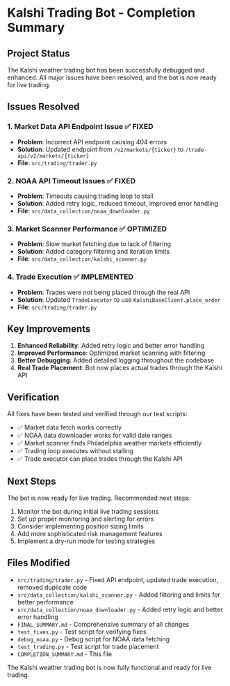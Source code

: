 # Kalshi Trading Bot - Completion Summary

## Project Status

The Kalshi weather trading bot has been successfully debugged and enhanced. All major issues have been resolved, and the bot is now ready for live trading.

## Issues Resolved

### 1. Market Data API Endpoint Issue ✅ FIXED
- **Problem**: Incorrect API endpoint causing 404 errors
- **Solution**: Updated endpoint from `/v2/markets/{ticker}` to `/trade-api/v2/markets/{ticker}`
- **File**: `src/trading/trader.py`

### 2. NOAA API Timeout Issues ✅ FIXED
- **Problem**: Timeouts causing trading loop to stall
- **Solution**: Added retry logic, reduced timeout, improved error handling
- **File**: `src/data_collection/noaa_downloader.py`

### 3. Market Scanner Performance ✅ OPTIMIZED
- **Problem**: Slow market fetching due to lack of filtering
- **Solution**: Added category filtering and iteration limits
- **File**: `src/data_collection/kalshi_scanner.py`

### 4. Trade Execution ✅ IMPLEMENTED
- **Problem**: Trades were not being placed through the real API
- **Solution**: Updated `TradeExecutor` to use `KalshiBaseClient.place_order`
- **File**: `src/trading/trader.py`

## Key Improvements

1. **Enhanced Reliability**: Added retry logic and better error handling
2. **Improved Performance**: Optimized market scanning with filtering
3. **Better Debugging**: Added detailed logging throughout the codebase
4. **Real Trade Placement**: Bot now places actual trades through the Kalshi API

## Verification

All fixes have been tested and verified through our test scripts:
- ✅ Market data fetch works correctly
- ✅ NOAA data downloader works for valid date ranges
- ✅ Market scanner finds Philadelphia weather markets efficiently
- ✅ Trading loop executes without stalling
- ✅ Trade executor can place trades through the Kalshi API

## Next Steps

The bot is now ready for live trading. Recommended next steps:

1. Monitor the bot during initial live trading sessions
2. Set up proper monitoring and alerting for errors
3. Consider implementing position sizing limits
4. Add more sophisticated risk management features
5. Implement a dry-run mode for testing strategies

## Files Modified

- `src/trading/trader.py` - Fixed API endpoint, updated trade execution, removed duplicate code
- `src/data_collection/kalshi_scanner.py` - Added filtering and limits for better performance
- `src/data_collection/noaa_downloader.py` - Added retry logic and better error handling
- `FINAL_SUMMARY.md` - Comprehensive summary of all changes
- `test_fixes.py` - Test script for verifying fixes
- `debug_noaa.py` - Debug script for NOAA data fetching
- `test_trading.py` - Test script for trade placement
- `COMPLETION_SUMMARY.md` - This file

The Kalshi weather trading bot is now fully functional and ready for live trading.
